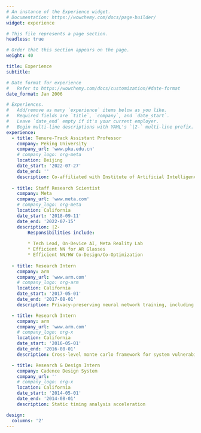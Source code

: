 ```yaml
---
# An instance of the Experience widget.
# Documentation: https://wowchemy.com/docs/page-builder/
widget: experience

# This file represents a page section.
headless: true

# Order that this section appears on the page.
weight: 40

title: Experience
subtitle:

# Date format for experience
#   Refer to https://wowchemy.com/docs/customization/#date-format
date_format: Jan 2006

# Experiences.
#   Add/remove as many `experience` items below as you like.
#   Required fields are `title`, `company`, and `date_start`.
#   Leave `date_end` empty if it's your current employer.
#   Begin multi-line descriptions with YAML's `|2-` multi-line prefix.
experience:
  - title: Tenure-Track Assistant Professor
    company: Peking University
    company_url: 'www.pku.edu.cn'
    # company_logo: org-meta
    location: Beijing
    date_start: '2022-07-27'
    date_end: ''
    description: Co-affiliated with Institute of Artificial Intelligence and School of Integrated Circuits
        
  - title: Staff Research Scientist
    company: Meta
    company_url: 'www.meta.com'
    # company_logo: org-meta
    location: California
    date_start: '2018-09-11'
    date_end: '2022-07-15'
    description: |2-
        Responsibilities include:
        
        * Tech Lead, On-Device AI, Meta Reality Lab
        * Efficient NN for AR Glasses
        * Efficient NN/HW Co-Design/Co-Optimization
        
  - title: Research Intern
    company: arm
    company_url: 'www.arm.com'
    # company_logo: org-arm
    location: California
    date_start: '2017-05-01'
    date_end: '2017-08-01'
    description: Privacy-preserving neural network training, including federated learning with non-IID data and PrivyNet with split network architectures

  - title: Research Intern
    company: arm
    company_url: 'www.arm.com'
    # company_logo: org-x
    location: California
    date_start: '2016-05-01'
    date_end: '2016-08-01'
    description: Cross-level monte carlo framework for system vulnerability evaluation against fault attack

  - title: Research & Design Intern 
    company: Cadence Design System
    company_url: ''
    # company_logo: org-x
    location: California
    date_start: '2014-05-01'
    date_end: '2014-08-01'
    description: Static timing analysis acceleration

design:
  columns: '2'
---
```

